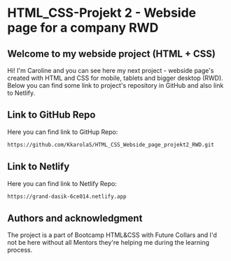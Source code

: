 # HTML_CSS-Projekt 2 - Webside page for a company RWD

## Welcome to my webside project (HTML + CSS)

Hi! I'm Caroline and you can see here my next project - webside page's created with HTML and CSS for mobile, tablets and bigger desktop (RWD).
Below you can find some link to project's repository in GitHub and also link to Netlify.

## Link to GitHub Repo

Here you can find link to GitHup Repo:

```bash
https://github.com/KkarolaS/HTML_CSS_Webside_page_projekt2_RWD.git
```

## Link to Netlify

Here you can find link to Netlify Repo:

```bash
https://grand-dasik-6ce014.netlify.app
```

## Authors and acknowledgment

The project is a part of Bootcamp HTML&CSS with Future Collars and I'd not be here without all Mentors they're helping me during the learning process.
